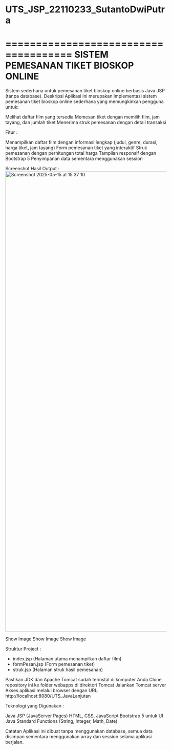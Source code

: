 # UTS_JSP_22110233_SutantoDwiPutra

=====================================
SISTEM PEMESANAN TIKET BIOSKOP ONLINE
=====================================

Sistem sederhana untuk pemesanan tiket bioskop online berbasis Java JSP (tanpa database).
Deskripsi
Aplikasi ini merupakan implementasi sistem pemesanan tiket bioskop online sederhana yang memungkinkan pengguna untuk:

Melihat daftar film yang tersedia
Memesan tiket dengan memilih film, jam tayang, dan jumlah tiket
Menerima struk pemesanan dengan detail transaksi

Fitur : 

Menampilkan daftar film dengan informasi lengkap (judul, genre, durasi, harga tiket, jam tayang)
Form pemesanan tiket yang interaktif
Struk pemesanan dengan perhitungan total harga
Tampilan responsif dengan Bootstrap 5
Penyimpanan data sementara menggunakan session

Screenshot Hasil Output :
<img width="1437" alt="Screenshot 2025-05-15 at 15 37 10" src="https://github.com/user-attachments/assets/a7d539ea-5d22-4eb7-acdd-5f408e8c63ac" />

Show Image
Show Image
Show Image

Struktur Project :
- index.jsp (Halaman utama menampilkan daftar film)
- formPesan.jsp (Form pemesanan tiket)
- struk.jsp (Halaman struk hasil pemesanan)

Pastikan JDK dan Apache Tomcat sudah terinstal di komputer Anda
Clone repository ini ke folder webapps di direktori Tomcat
Jalankan Tomcat server
Akses aplikasi melalui browser dengan URL: http://localhost:8080/UTS_JavaLanjutan

Teknologi yang Digunakan :

Java JSP (JavaServer Pages)
HTML, CSS, JavaScript
Bootstrap 5 untuk UI
Java Standard Functions (String, Integer, Math, Date)

Catatan
Aplikasi ini dibuat tanpa menggunakan database, semua data disimpan sementara menggunakan array dan session selama aplikasi berjalan.
